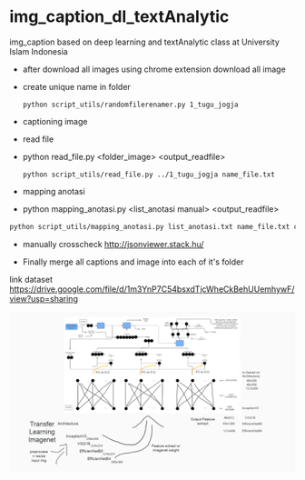 # img_caption_dl_textAnalytic
img_caption based on deep learning and textAnalytic class at University Islam Indonesia

- after download all images using chrome extension download all image

- create unique name in folder
 
      python script_utils/randomfilerenamer.py 1_tugu_jogja 

- captioning image
- read file  
- python read_file.py <folder_image> <output_readfile>

      python script_utils/read_file.py ../1_tugu_jogja name_file.txt

- mapping anotasi
- python mapping_anotasi.py <list_anotasi manual> <output_readfile> <output caption json>

```bash
python script_utils/mapping_anotasi.py list_anotasi.txt name_file.txt caption_tugu.json
```
  
- manually crosscheck
http://jsonviewer.stack.hu/

- Finally merge all captions and image into each of it's folder

link dataset https://drive.google.com/file/d/1m3YnP7C54bsxdTjcWheCkBehUUemhywF/view?usp=sharing

<img src="misc/Flow_training.png">
